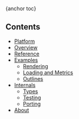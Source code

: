 {anchor toc}

Contents
--------

* [Platform](#PLATFORM)
* [Overview](#OVERVIEW)
* [Reference](#REFERENCE-FREETYPE2)
* [Examples](#EXAMPLES)
    * [Rendering](#EXAMPLES-RENDERING)
    * [Loading and Metrics](#EXAMPLES-METRICS)
    * [Outlines](#EXAMPLES-OUTLINES)
* [Internals](#INTERNALS)
    * [Types](#TYPES)
    * [Testing](#TESTING)
    * [Porting](#PORTING)
* [About](#ABOUT)
